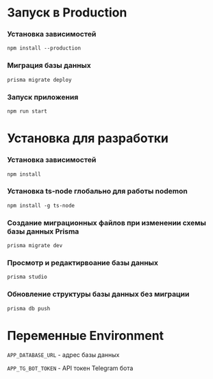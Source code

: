 # Запуск в Production
### Установка зависимостей
`npm install --production`
### Миграция базы данных
`prisma migrate deploy`
### Запуск приложения
`npm run start`

# Установка для разработки
### Установка зависимостей
`npm install`
### Установка ts-node глобально для работы nodemon
`npm install -g ts-node`
### Создание миграционных файлов при изменении схемы базы данных Prisma
`prisma migrate dev`
### Просмотр и редактирвоание базы данных
`prisma studio`
### Обновление структуры базы данных без миграции
`prisma db push`

# Переменные Environment
`APP_DATABASE_URL` - адрес базы данных

`APP_TG_BOT_TOKEN` - API токен Telegram бота
